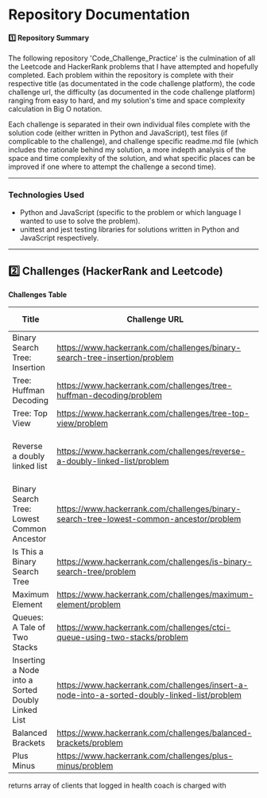 # Repository Documentation

#### 1️⃣ Repository Summary

The following repository 'Code_Challenge_Practice' is the culmination of all the Leetcode and HackerRank problems that I have attempted and hopefully completed. Each problem within the repository is complete with their respective title (as documentated in the code challenge platform), the code challenge url, the difficulty (as documented in the code challenge platform) ranging from easy to hard, and my solution's time and space complexity calculation in Big O notation.

Each challenge is separated in their own individual files complete with the solution code (either written in Python and JavaScript), test files (if complicable to the challenge), and challenge specific readme.md file (which includes the rationale behind my solution, a more indepth analysis of the space and time complexity of the solution, and what specific places can be improved if one where to attempt the challenge a second time).

---

### Technologies Used

- Python and JavaScript (specific to the problem or which language I wanted to use to solve the problem).
- unittest and jest testing libraries for solutions written in Python and JavaScript respectively.

---

## 2️⃣ Challenges (HackerRank and Leetcode)

**Challenges Table**

| Title                                             | Challenge URL                                                                                | Time Complexity | Space Complexity                       | Difficulty |
| ------------------------------------------------- | -------------------------------------------------------------------------------------------- | --------------- | -------------------------------------- | ---------- |
| Binary Search Tree: Insertion                     | https://www.hackerrank.com/challenges/binary-search-tree-insertion/problem                   | O(n)            | O(1)                                   | Easy       |
| Tree: Huffman Decoding                            | https://www.hackerrank.com/challenges/tree-huffman-decoding/problem                          | O(n)            | O(n)                                   | Medium     |
| Tree: Top View                                    | https://www.hackerrank.com/challenges/tree-top-view/problem                                  | O(n)            | O(n)                                   | Easy       |
| Reverse a doubly linked list                      | https://www.hackerrank.com/challenges/reverse-a-doubly-linked-list/problem                   | O(n)            | O(n) Perhaps because of the call stack | Easy       |
| Binary Search Tree: Lowest Common Ancestor        | https://www.hackerrank.com/challenges/binary-search-tree-lowest-common-ancestor/problem      | O(n)            | O(n)                                   | Easy       |
| Is This a Binary Search Tree                      | https://www.hackerrank.com/challenges/is-binary-search-tree/problem                          | O(n)            | O(n)                                   | Medium     |
| Maximum Element                                   | https://www.hackerrank.com/challenges/maximum-element/problem                                | O(n)            | O(n)                                   | Easy       |
| Queues: A Tale of Two Stacks                      | https://www.hackerrank.com/challenges/ctci-queue-using-two-stacks/problem                    | O(n)            | O(n + m)                               | Medium     |
| Inserting a Node into a Sorted Doubly Linked List | https://www.hackerrank.com/challenges/insert-a-node-into-a-sorted-doubly-linked-list/problem | O(n)            | O(1)                                   | Easy       |
| Balanced Brackets                                 | https://www.hackerrank.com/challenges/balanced-brackets/problem                              | O(n)            | O(n)                                   | Medium     |
| Plus Minus                                        | https://www.hackerrank.com/challenges/plus-minus/problem                                     | O(n)            | O(1)                                   | Easy       |  |

returns array of clients that logged in health coach is charged with
